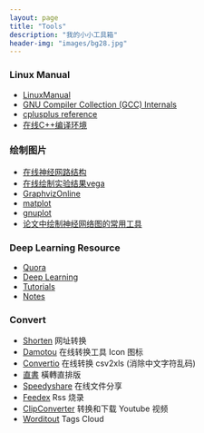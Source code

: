 ```yaml
---
layout: page
title: "Tools"
description: "我的小小工具箱"
header-img: "images/bg28.jpg"
---
```


### Linux Manual

- [LinuxManual](http://man7.org/linux/man-pages/dir_section_1.html)
- [GNU Compiler Collection (GCC) Internals](https://gcc.gnu.org/onlinedocs/gccint/)
- [cplusplus reference](http://www.cplusplus.com/reference/)
- [在线C++编译环境](http://www.tutorialspoint.com/compile_cpp11_online.php)

### 绘制图片

<!-- - [在线神经网路结构](http://ethereon.github.io/netscope/#/editor) -->
- [在线神经网路结构](https://dgschwend.github.io/netscope/#/editor)
- [在线绘制实验结果vega](http://vega.github.io/vega-editor/)
- [GraphvizOnline](http://dreampuf.github.io/GraphvizOnline/)
- [matplot](http://matplotlib.org/gallery.html)
- [gnuplot](http://www.gnuplot.info/)
- [论文中绘制神经网络图的常用工具](https://blog.csdn.net/wzz18191171661/article/details/87886588#comments)

### Deep Learning Resource

- [Quora](https://www.quora.com/)
- [Deep Learning](http://deeplearning.net/tutorial/)
- [Tutorials](http://yanirseroussi.com/deep-learning-resources/)
- [Notes](http://cs231n.github.io/)

### Convert 

- [Shorten](http://www.waqiang.com/index.php/url/shorten) 网址转换
- [Damotou](http://www.damotou.com/index.php) 在线转换工具 Icon 图标
- [Convertio](https://convertio.co/zh/csv-xls/) 在线转换 csv2xls (消除中文字符乱码)  
- [直書](http://antiintelgather.github.io/) 橫轉直排版  
- [Speedyshare](http://www.speedyshare.com/) 在线文件分享 
- [Feedex](http://feedex.net/) Rss 烧录  
- [ClipConverter](http://www.clipconverter.cc/) 转换和下载 Youtube 视频
- [Worditout](http://worditout.com/) Tags Cloud